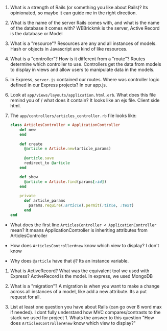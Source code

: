 1. What is a strength of Rails (or something you like about Rails)?
	Its opinionated, so maybe it can guide me in the right direction.

1. What is the name of the server Rails comes with, and what is the name of the database it comes with?
	WEBrickmk is the server, Active Record is the database or Model

1. What is a "resource"?
	Resources are any and all instances of models.  Hash or objects in Javascript are kind of like resources.

1. What is a "controller"? How is it different from a "route"?
	Routes determine which controller to use.  Controllers get the data from models to display in views and allow users to manipulate data in the models.

1. In Express, `server.js` contained our routes. Where was controller logic defined in our Express projects?
	In our app.js.

1. Look at `app/views/layouts/application.html.erb`. What does this file remind you of / what does it contain?
	It looks like an ejs file.  Client side html.

1. The `app/controllers/articles_controller.rb` file looks like:

	```ruby
	class ArticlesController < ApplicationController
	 	def new
		end
		
		def create
		  @article = Article.new(article_params)
		 
		  @article.save
		  redirect_to @article
		end

		def show
		  @article = Article.find(params[:id])
		end
		 
		private
		  def article_params
		    params.require(:article).permit(:title, :text)
		  end
	end
	```

  * What does the first line `ArticlesController < ApplicationController` mean?
  	It means ApplicationController is inheriting attributes from ArticlesController

  * How does `ArticlesController#new` know which view to display?
  	I don't know

  * Why does `@article` have that `@`?
	Its an instance variable.

1. What is ActiveRecord? What was the equivalent tool we used with Express?
	ActiveRecord is the model.  In express, we used MongoDB

1. What is a "migration"?
	A migration is when you want to make a change across all instances of a model, like add a new attribute.  Its a put request for all.

1. List at least one question you have about Rails (can go over 8 word max if needed).
	I dont fully understand how MVC compares/contrasts to the stack we used for project 1.
	Whats the answer to this question "How does `ArticlesController#new` know which view to display?"


